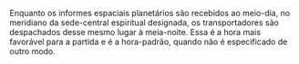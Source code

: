 ﻿Enquanto os informes espaciais planetários são recebidos ao meio-dia, no meridiano da sede-central espiritual designada, os transportadores são despachados desse mesmo lugar à meia-noite. Essa é a hora mais favorável para a partida e é a hora-padrão, quando não é especificado de outro modo.